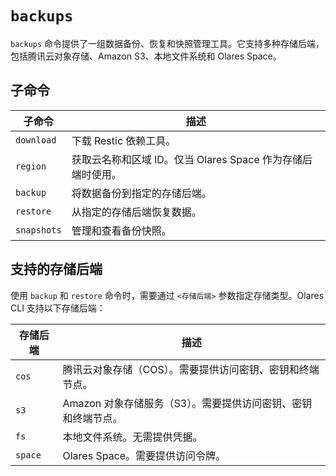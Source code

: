 # `backups`
`backups` 命令提供了一组数据备份、恢复和快照管理工具。它支持多种存储后端，包括腾讯云对象存储、Amazon S3、本地文件系统和 Olares Space。

## 子命令

| 子命令         | 描述                                     |
|-------------|----------------------------------------|
| `download`  | 下载 Restic 依赖工具。                        |
| `region`    | 获取云名称和区域 ID。仅当 Olares Space 作为存储后端时使用。 |
| `backup`    | 将数据备份到指定的存储后端。                         |
| `restore`   | 从指定的存储后端恢复数据。                          |
| `snapshots` | 管理和查看备份快照。                             |

## 支持的存储后端

使用 `backup` 和 `restore` 命令时，需要通过 `<存储后端>` 参数指定存储类型。Olares CLI 支持以下存储后端：

| 存储后端    | 描述                                  |
|---------|-------------------------------------|
| `cos`   | 腾讯云对象存储（COS）。需要提供访问密钥、密钥和终端节点。      |
| `s3`    | Amazon 对象存储服务（S3）。需要提供访问密钥、密钥和终端节点。 |
| `fs`    | 本地文件系统。无需提供凭据。                      |
| `space` | Olares Space。需要提供访问令牌。              |